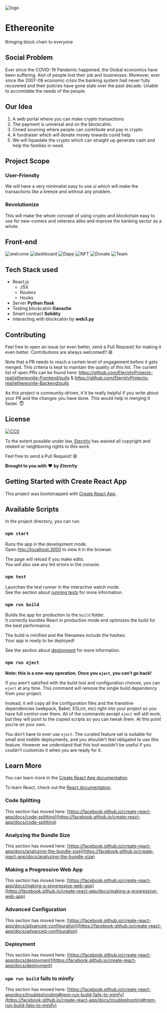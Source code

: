 ![logo](https://i.ibb.co/MnCwDJT/logofull.png)

# Ethereonite

Bringing block chain to everyone

## Social Problem

Ever since the COVID-19 Pandemic happened, the Global economics have been suffering.  Alot of people lost their job and businesses. Moreover,  ever since the 2007-08 economic crisis the banking system had never fully recovered and their policies have gone stale over the past decade. Unable to accomidate the needs of the people.

## Our Idea


1. A web portal where you can make crypto transactions          
2. The payment is universal and on the blockcahin. 
3. Crowd sourcing where people  can contribute and pay in crypto
4. A fundraiser which will donate money towards covid help.
5. We will liquedate the crypto which can straight up generate cash and help the families in need.


## Project Scope
### User-Friendly
We will have a very minimalist easy to use ui which will make the transactions like a breeze and without any problem.
### Revolutionize
This will make the whole concept of using crypto and blockchain easy to use for new-comers and veterans alike and improve the banking sector as a whole.

## Front-end
<img src="https://i.ibb.co/Wyb8qf9/welcome.png" alt="welcome" border="0">
<img src="https://i.ibb.co/K2dZBGT/dashboard.png" alt="dashboard" border="0">
<img src="https://i.ibb.co/KVXC16j/Dapp.png" alt="Dapp" border="0">
<img src="https://i.ibb.co/nRhZQfr/NFT.png" alt="NFT" border="0">
<img src="https://i.ibb.co/LkcMpnn/Donate.png" alt="Donate" border="0">
<img src="https://i.ibb.co/cYkhvsw/Team.png" alt="Team" border="0">



## Tech Stack used
* React.js
  - JSX
  - Routers
  - Hooks
* Server <b>Python flask</b>
* Testing blockcahin <b>Ganache</b>
* Smart contract <b>Solidity</b>
* Interacting with blockcahin by <b>web3.py</b>

## Contributing

Feel free to open an issue (or even better, send a Pull Request) for making it even better. Contributions are always welcomed!! 😄

Note that a PR needs to reach a certain level of engagement before it gets merged. This criteria is kept to maintain the quality of this list. The current list of open PRs can be found here: https://github.com/EternityProjects-real/ethereonite-Frontend/pulls & https://github.com/EternityProjects-real/ethereonite-Backend/pulls

As this project is community-driven, it'd be really helpful if you write about your PR and the changes you have done. This would help in merging it faster. 😇



## License

[![CC0](http://mirrors.creativecommons.org/presskit/buttons/88x31/svg/cc-zero.svg)](https://creativecommons.org/publicdomain/zero/1.0/)

To the extent possible under law, [Etern!ty](https://github.com/EternityProjects-real/Blockchainonyx) has waived all copyright and related or neighboring rights to this work.

Feel free to send a Pull Request! 😄

**Brought to you with** :heart: **by** ***Etern!ty***





## Getting Started with Create React App

This project was bootstrapped with [Create React App](https://github.com/facebook/create-react-app).

## Available Scripts

In the project directory, you can run:

### `npm start`

Runs the app in the development mode.\
Open [http://localhost:3000](http://localhost:3000) to view it in the browser.

The page will reload if you make edits.\
You will also see any lint errors in the console.

### `npm test`

Launches the test runner in the interactive watch mode.\
See the section about [running tests](https://facebook.github.io/create-react-app/docs/running-tests) for more information.

### `npm run build`

Builds the app for production to the `build` folder.\
It correctly bundles React in production mode and optimizes the build for the best performance.

The build is minified and the filenames include the hashes.\
Your app is ready to be deployed!

See the section about [deployment](https://facebook.github.io/create-react-app/docs/deployment) for more information.

### `npm run eject`

**Note: this is a one-way operation. Once you `eject`, you can’t go back!**

If you aren’t satisfied with the build tool and configuration choices, you can `eject` at any time. This command will remove the single build dependency from your project.

Instead, it will copy all the configuration files and the transitive dependencies (webpack, Babel, ESLint, etc) right into your project so you have full control over them. All of the commands except `eject` will still work, but they will point to the copied scripts so you can tweak them. At this point you’re on your own.

You don’t have to ever use `eject`. The curated feature set is suitable for small and middle deployments, and you shouldn’t feel obligated to use this feature. However we understand that this tool wouldn’t be useful if you couldn’t customize it when you are ready for it.

## Learn More

You can learn more in the [Create React App documentation](https://facebook.github.io/create-react-app/docs/getting-started).

To learn React, check out the [React documentation](https://reactjs.org/).

### Code Splitting

This section has moved here: [https://facebook.github.io/create-react-app/docs/code-splitting](https://facebook.github.io/create-react-app/docs/code-splitting)

### Analyzing the Bundle Size

This section has moved here: [https://facebook.github.io/create-react-app/docs/analyzing-the-bundle-size](https://facebook.github.io/create-react-app/docs/analyzing-the-bundle-size)

### Making a Progressive Web App

This section has moved here: [https://facebook.github.io/create-react-app/docs/making-a-progressive-web-app](https://facebook.github.io/create-react-app/docs/making-a-progressive-web-app)

### Advanced Configuration

This section has moved here: [https://facebook.github.io/create-react-app/docs/advanced-configuration](https://facebook.github.io/create-react-app/docs/advanced-configuration)

### Deployment

This section has moved here: [https://facebook.github.io/create-react-app/docs/deployment](https://facebook.github.io/create-react-app/docs/deployment)

### `npm run build` fails to minify

This section has moved here: [https://facebook.github.io/create-react-app/docs/troubleshooting#npm-run-build-fails-to-minify](https://facebook.github.io/create-react-app/docs/troubleshooting#npm-run-build-fails-to-minify)
